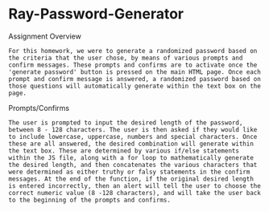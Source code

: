 # Ray-Password-Generator

Assignment Overview

    For this homework, we were to generate a randomized password based on the criteria that the user chose, by means of various prompts and confirm messages. These prompts and confirms are to activate once the 'generate password' button is pressed on the main HTML page. Once each prompt and confirm message is answered, a randomized password based on those questions will automatically generate within the text box on the page.

Prompts/Confirms

    The user is prompted to input the desired length of the password, between 8 - 128 characters. The user is then asked if they would like to include lowercase, uppercase, numbers and special characters. Once these are all answered, the desired combination will generate within the text box. These are determined by various if/else statements within the JS file, along with a for loop to mathematically generate the desired length, and then concatenates the various characters that were determined as either truthy or falsy statements in the confirm messages. At the end of the function, if the original desired length is entered incorrectly, then an alert will tell the user to choose the correct numeric value (8 -128 characters), and will take the user back to the beginning of the prompts and confirms.
